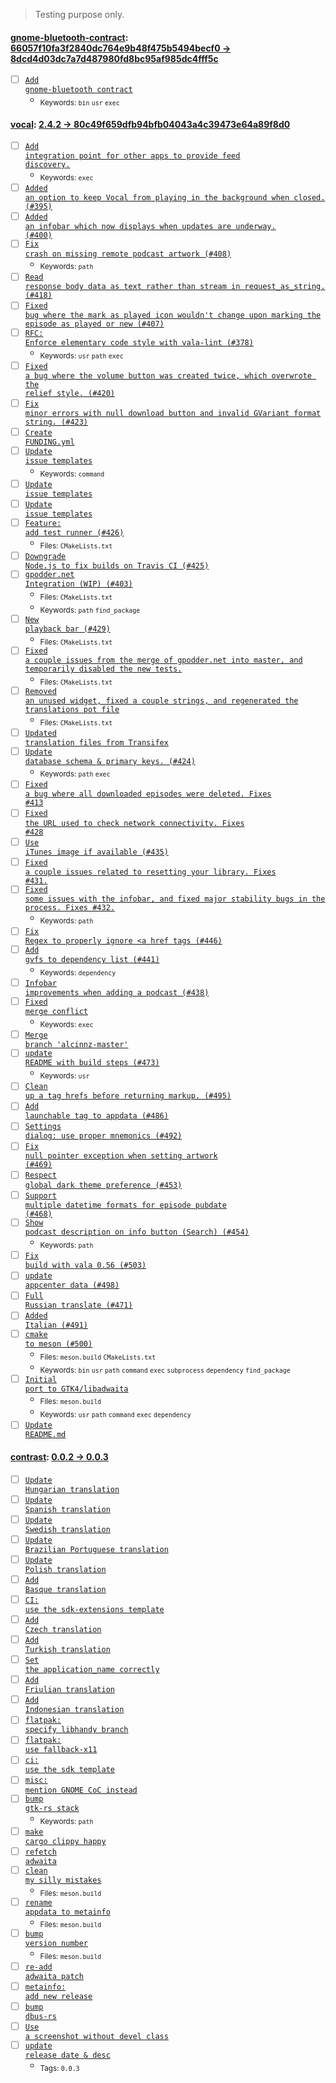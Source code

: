 > Testing purpose only.

#### [gnome-bluetooth-contract](https://github.com/elementary/gnome-bluetooth-contract): [66057f10fa3f2840dc764e9b48f475b5494becf0 → 8dcd4d03dc7a7d487980fd8bc95af985dc4fff5c](https://github.com/elementary/gnome-bluetooth-contract/compare/66057f10fa3f2840dc764e9b48f475b5494becf0...8dcd4d03dc7a7d487980fd8bc95af985dc4fff5c)

- [ ] [<code>Add gnome-bluetooth contract</code>](https://github.com/elementary/gnome-bluetooth-contract/commit/8dcd4d03dc7a7d487980fd8bc95af985dc4fff5c)
  - <sub>Keywords: <code>bin</code> <code>usr</code> <code>exec</code></sub>

#### [vocal](https://github.com/needle-and-thread/vocal): [2.4.2 → 80c49f659dfb94bfb04043a4c39473e64a89f8d0](https://github.com/needle-and-thread/vocal/compare/2.4.2...80c49f659dfb94bfb04043a4c39473e64a89f8d0)

- [ ] [<code>Add integration point for other apps to provide feed discovery.</code>](https://github.com/needle-and-thread/vocal/commit/b8cc1a4afba4bcf1aa8803f68be2fc85286d824b)
  - <sub>Keywords: <code>exec</code></sub>
- [ ] [<code>Added an option to keep Vocal from playing in the background when closed. (#395)</code>](https://github.com/needle-and-thread/vocal/commit/cb6ea34f0f6172e66df5f221ec8864e0df1cc200)
- [ ] [<code>Added an infobar which now displays when updates are underway. (#400)</code>](https://github.com/needle-and-thread/vocal/commit/c67f68d960cbd9de8e0dfb7425b011d186d97838)
- [ ] [<code>Fix crash on missing remote podcast artwork (#408)</code>](https://github.com/needle-and-thread/vocal/commit/8057a6261e6a8becfb5f2bea1176947dcacadb93)
  - <sub>Keywords: <code>path</code></sub>
- [ ] [<code>Read response body data as text rather than stream in request_as_string. (#418)</code>](https://github.com/needle-and-thread/vocal/commit/d9583d08f72e21083078a8c743cc20eb53dd0a1f)
- [ ] [<code>Fixed bug where the mark as played icon wouldn't change upon marking the episode as played or new (#407)</code>](https://github.com/needle-and-thread/vocal/commit/3772cd4b565e98aa47a717d6b3368b1d97565bc6)
- [ ] [<code>RFC: Enforce elementary code style with vala-lint (#378)</code>](https://github.com/needle-and-thread/vocal/commit/66aae46577fc0d0d82b1c2eb2514225014dc1903)
  - <sub>Keywords: <code>usr</code> <code>path</code> <code>exec</code></sub>
- [ ] [<code>Fixed a bug where the volume button was created twice, which overwrote the relief style. (#420)</code>](https://github.com/needle-and-thread/vocal/commit/f9a3af5f421f623faf2b53d155fa83fcd8897a29)
- [ ] [<code>Fix minor errors with null download button and invalid GVariant format string. (#423)</code>](https://github.com/needle-and-thread/vocal/commit/c9464ea6a8b3cc7ffc2c0ef8d28710e1f047b324)
- [ ] [<code>Create FUNDING.yml</code>](https://github.com/needle-and-thread/vocal/commit/856f2f44e19e86ea14579ef13ec3f55bcc79e37b)
- [ ] [<code>Update issue templates</code>](https://github.com/needle-and-thread/vocal/commit/8838722698d746b88a8f8be3c0ce57402bfb2a3c)
  - <sub>Keywords: <code>command</code></sub>
- [ ] [<code>Update issue templates</code>](https://github.com/needle-and-thread/vocal/commit/cceb3eb5931119815eaa24a3cb4908be495d454a)
- [ ] [<code>Update issue templates</code>](https://github.com/needle-and-thread/vocal/commit/5001b3efdd7cad3a0600b5b475338c8f1fd4cf42)
- [ ] [<code>Feature: add test runner (#426)</code>](https://github.com/needle-and-thread/vocal/commit/979d76bd6c8735d883d96e17e96d8e75ff0cda4d)
  - <sub>Files: <code>CMakeLists.txt</code></sub>
- [ ] [<code>Downgrade Node.js to fix builds on Travis CI (#425)</code>](https://github.com/needle-and-thread/vocal/commit/9cc059f7af75b0579e7f474fa0e1ec2eaf9ff8db)
- [ ] [<code>gpodder.net Integration (WIP) (#403)</code>](https://github.com/needle-and-thread/vocal/commit/033211f2434db85ef43bfe4967b2d73d133d5903)
  - <sub>Files: <code>CMakeLists.txt</code></sub>
  - <sub>Keywords: <code>path</code> <code>find_package</code></sub>
- [ ] [<code>New playback bar (#429)</code>](https://github.com/needle-and-thread/vocal/commit/ba7a769aa1dcb187db7be7ab5aaecb7f9c41138e)
  - <sub>Files: <code>CMakeLists.txt</code></sub>
- [ ] [<code>Fixed a couple issues from the merge of gpodder.net into master, and temporarily disabled the new tests.</code>](https://github.com/needle-and-thread/vocal/commit/d268b5f7a56a32d30f0407818eae4df251d69b79)
  - <sub>Files: <code>CMakeLists.txt</code></sub>
- [ ] [<code>Removed an unused widget, fixed a couple strings, and regenerated the translations pot file</code>](https://github.com/needle-and-thread/vocal/commit/782f0456878f83f142c5df7d768c0c784464b2dd)
  - <sub>Files: <code>CMakeLists.txt</code></sub>
- [ ] [<code>Updated translation files from Transifex</code>](https://github.com/needle-and-thread/vocal/commit/e0556637302caf1a7ae46ab86990d20cbdc439ff)
- [ ] [<code>Update database schema & primary keys. (#424)</code>](https://github.com/needle-and-thread/vocal/commit/b6f6c2b5c1457ee054276d869427585298e9ab65)
  - <sub>Keywords: <code>path</code> <code>exec</code></sub>
- [ ] [<code>Fixed a bug where all downloaded episodes were deleted. Fixes #413</code>](https://github.com/needle-and-thread/vocal/commit/79555061d1199e7f8c3f2a25e655dbd6fd806d6e)
- [ ] [<code>Fixed the URL used to check network connectivity. Fixes #428</code>](https://github.com/needle-and-thread/vocal/commit/4195b175bd2496e5921fcda9e1e5ae0daf3b6436)
- [ ] [<code>Use iTunes image if available (#435)</code>](https://github.com/needle-and-thread/vocal/commit/d3d5f09dbc7685115ddc2129d6939de061541c53)
- [ ] [<code>Fixed a couple issues related to resetting your library. Fixes #431.</code>](https://github.com/needle-and-thread/vocal/commit/1cba9e14a3a0c90f9aac541dff06041e3ffb50df)
- [ ] [<code>Fixed some issues with the infobar, and fixed major stability bugs in the process. Fixes #432.</code>](https://github.com/needle-and-thread/vocal/commit/b41b1a7c778d02b1b5b1a42a06ceb8bcc3ae389f)
  - <sub>Keywords: <code>path</code></sub>
- [ ] [<code>Fix Regex to properly ignore <a href tags (#446)</code>](https://github.com/needle-and-thread/vocal/commit/37a1bfcdffed1b7ab7b99901c6eef98c7ed684da)
- [ ] [<code>Add gvfs to dependency list (#441)</code>](https://github.com/needle-and-thread/vocal/commit/c60f22c0307ce2c062786bb96275b9f0857d0db4)
  - <sub>Keywords: <code>dependency</code></sub>
- [ ] [<code>Infobar improvements when adding a podcast (#438)</code>](https://github.com/needle-and-thread/vocal/commit/75734c1be3de5aa7da6ddf0cb3a8046fa0585068)
- [ ] [<code>Fixed merge conflict</code>](https://github.com/needle-and-thread/vocal/commit/9064433da2f32be79091bc81befd62c49500e8ac)
  - <sub>Keywords: <code>exec</code></sub>
- [ ] [<code>Merge branch 'alcinnz-master'</code>](https://github.com/needle-and-thread/vocal/commit/538e531960c177923a471f55eeb9e094fdc2f128)
- [ ] [<code>update README with build steps (#473)</code>](https://github.com/needle-and-thread/vocal/commit/2cec1f1a82a9d777414512ad5930bd3f3b1de825)
  - <sub>Keywords: <code>usr</code></sub>
- [ ] [<code>Clean up a tag hrefs before returning markup. (#495)</code>](https://github.com/needle-and-thread/vocal/commit/fb125eefbce7c0d4bb6e5a4934a525a0d4c65676)
- [ ] [<code>Add launchable tag to appdata (#486)</code>](https://github.com/needle-and-thread/vocal/commit/8aa90f8c493eea1477d77b38ae93a9faec149691)
- [ ] [<code>Settings dialog: use proper mnemonics (#492)</code>](https://github.com/needle-and-thread/vocal/commit/c840866314610c7992eb8fcae7fbb51df64d516b)
- [ ] [<code>Fix null pointer exception when setting artwork (#469)</code>](https://github.com/needle-and-thread/vocal/commit/07ead6f7bf7a3fa39b51dc36f731c53bafdd1816)
- [ ] [<code>Respect global dark theme preference (#453)</code>](https://github.com/needle-and-thread/vocal/commit/01bf7929cf27a36f820635248d5697269e62d692)
- [ ] [<code>Support multiple datetime formats for episode pubdate (#468)</code>](https://github.com/needle-and-thread/vocal/commit/0d68a569a263d6c6fe84b261e7c5622d1c5be21c)
- [ ] [<code>Show podcast description on info button (Search) (#454)</code>](https://github.com/needle-and-thread/vocal/commit/7ae3824682f66e918af5177a25700496ef56f39b)
  - <sub>Keywords: <code>path</code></sub>
- [ ] [<code>Fix build with vala 0.56 (#503)</code>](https://github.com/needle-and-thread/vocal/commit/6859a6c990aea95decc23bc32d1504c2078c0ce9)
- [ ] [<code>update appcenter data (#498)</code>](https://github.com/needle-and-thread/vocal/commit/8653f878dfce1b65a29e565833d38d7ebe642097)
- [ ] [<code>Full Russian translate (#471)</code>](https://github.com/needle-and-thread/vocal/commit/a7c4d799c9dac4ae5aad8084a8d5b9453bc7d005)
- [ ] [<code>Added Italian (#491)</code>](https://github.com/needle-and-thread/vocal/commit/148a8aa4609930500e14e5764fcb3d83ba812809)
- [ ] [<code>cmake to meson (#500)</code>](https://github.com/needle-and-thread/vocal/commit/1544141dc8e788f7c3854dada9a43aab7781ad97)
  - <sub>Files: <code>meson.build</code> <code>CMakeLists.txt</code></sub>
  - <sub>Keywords: <code>bin</code> <code>usr</code> <code>path</code> <code>command</code> <code>exec</code> <code>subprocess</code> <code>dependency</code> <code>find_package</code></sub>
- [ ] [<code>Initial port to GTK4/libadwaita</code>](https://github.com/needle-and-thread/vocal/commit/366d7b8f79c988f367666dcd36a64ded3507abcf)
  - <sub>Files: <code>meson.build</code></sub>
  - <sub>Keywords: <code>usr</code> <code>path</code> <code>command</code> <code>exec</code> <code>dependency</code></sub>
- [ ] [<code>Update README.md</code>](https://github.com/needle-and-thread/vocal/commit/80c49f659dfb94bfb04043a4c39473e64a89f8d0)

#### [contrast](https://gitlab.gnome.org/World/design/contrast): [0.0.2 → 0.0.3](https://gitlab.gnome.org/World/design/contrast/-/compare/0.0.2...0.0.3)

- [ ] [<code>Update Hungarian translation</code>](https://gitlab.gnome.org/World/design/contrast/-/commit/b84f01fc0314246bd719e3e465cd5dda64caa392)
- [ ] [<code>Update Spanish translation</code>](https://gitlab.gnome.org/World/design/contrast/-/commit/2de1432c233f7b3be7272bd6580eb03a41306dc2)
- [ ] [<code>Update Swedish translation</code>](https://gitlab.gnome.org/World/design/contrast/-/commit/79ae4141ddb20284b2bda3f7d204812dcc7d0f37)
- [ ] [<code>Update Brazilian Portuguese translation</code>](https://gitlab.gnome.org/World/design/contrast/-/commit/cc797d43bf01bd92a7ccfe050a2981ba96e56684)
- [ ] [<code>Update Polish translation</code>](https://gitlab.gnome.org/World/design/contrast/-/commit/fac7a87212cc9df34e27f6c3ee669bdb5c415844)
- [ ] [<code>Add Basque translation</code>](https://gitlab.gnome.org/World/design/contrast/-/commit/71aa6016e6597bf91b94cada172b2f9f7504e58e)
- [ ] [<code>CI: use the sdk-extensions template</code>](https://gitlab.gnome.org/World/design/contrast/-/commit/5dcfbc666ac750f22a338b00576449ae10f19ab2)
- [ ] [<code>Add Czech translation</code>](https://gitlab.gnome.org/World/design/contrast/-/commit/655303dec1b8ffb3ebf5552f08590e43e5907c5b)
- [ ] [<code>Add Turkish translation</code>](https://gitlab.gnome.org/World/design/contrast/-/commit/a0b20bbcdf4a1df9ca1c097ff68958d4655f0d7f)
- [ ] [<code>Set the application_name correctly</code>](https://gitlab.gnome.org/World/design/contrast/-/commit/51ca1ba16940fce77d758c6c613678d9d929119b)
- [ ] [<code>Add Friulian translation</code>](https://gitlab.gnome.org/World/design/contrast/-/commit/4a9381d83d6f7b01d11c88e923c580657fce3dae)
- [ ] [<code>Add Indonesian translation</code>](https://gitlab.gnome.org/World/design/contrast/-/commit/efbda2c032615a96bb3e7f76ec9997f080d9d6ab)
- [ ] [<code>flatpak: specify libhandy branch</code>](https://gitlab.gnome.org/World/design/contrast/-/commit/c7ca335be6246f650f4723bbed53834a31a826e7)
- [ ] [<code>flatpak: use fallback-x11</code>](https://gitlab.gnome.org/World/design/contrast/-/commit/c4abd6762f13a2c3bc134f6df7a5c5fc325f815e)
- [ ] [<code>ci: use the sdk template</code>](https://gitlab.gnome.org/World/design/contrast/-/commit/d22009f619f6b771032e4be2e3e7e13192567fe2)
- [ ] [<code>misc: mention GNOME CoC instead</code>](https://gitlab.gnome.org/World/design/contrast/-/commit/cc36f4ab3faab57ab16d904730661f87604fea53)
- [ ] [<code>bump gtk-rs stack</code>](https://gitlab.gnome.org/World/design/contrast/-/commit/414f3c768e8251045a5fc689543704bd8f2ffecc)
  - <sub>Keywords: <code>path</code></sub>
- [ ] [<code>make cargo clippy happy</code>](https://gitlab.gnome.org/World/design/contrast/-/commit/c156a9d599405aff082d3ea40982734515307fc4)
- [ ] [<code>refetch adwaita</code>](https://gitlab.gnome.org/World/design/contrast/-/commit/de2a469d80e413ab14ce004625e29caf9ea25460)
- [ ] [<code>clean my silly mistakes</code>](https://gitlab.gnome.org/World/design/contrast/-/commit/4b5ea8f984c20838d582690ba952c80b7a3d069e)
  - <sub>Files: <code>meson.build</code></sub>
- [ ] [<code>rename appdata to metainfo</code>](https://gitlab.gnome.org/World/design/contrast/-/commit/db6180d2aecac9b79f1266fd41777b9f73f0601d)
  - <sub>Files: <code>meson.build</code></sub>
- [ ] [<code>bump version number</code>](https://gitlab.gnome.org/World/design/contrast/-/commit/170007adaa469a76aad571bc0d689104cedc9287)
  - <sub>Files: <code>meson.build</code></sub>
- [ ] [<code>re-add adwaita patch</code>](https://gitlab.gnome.org/World/design/contrast/-/commit/13fe63901829cd79546c2eadc39bccdb4f9746cd)
- [ ] [<code>metainfo: add new release</code>](https://gitlab.gnome.org/World/design/contrast/-/commit/a08b67e498f82d476608aff8216163900f789bd7)
- [ ] [<code>bump dbus-rs</code>](https://gitlab.gnome.org/World/design/contrast/-/commit/288d66b800aa68548eae3626d87a6b301c09acc5)
- [ ] [<code>Use a screenshot without devel class</code>](https://gitlab.gnome.org/World/design/contrast/-/commit/cda9e5ad88b2f04ab359feddec987efb119032d7)
- [ ] [<code>update release date & desc</code>](https://gitlab.gnome.org/World/design/contrast/-/commit/e0c53403832f6d387efc5ad0b39190ab28eb73b3)
  - <sub>Tags: <code>0.0.3</code></sub>
